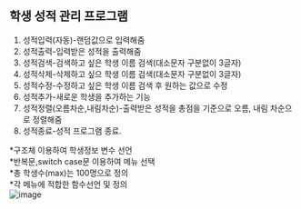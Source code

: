 ## 학생 성적 관리 프로그램
1. 성적입력(자동)-랜덤값으로 입력해줌
2. 성적출력-입력받은 성적을 출력해줌
3. 성적검색-검색하고 싶은 학생 이름 검색(대소문자 구분없이 3글자)
4. 성적삭제-삭제하고 싶으 학생 이름 검색(대소문자 구분없이 3글자)
5. 성적수정-수정하고 싶은 학생 이름 검색 후 원하는 값으로 수정
6. 성적추가-새로운 학생을 추가하는 기능
7. 성적정렬(오름차순,내림차순)-출력받은 성적을 총점을 기준으로 오름, 내림 차순으로 정렬해줌
8. 성적종료-성적 프로그램 종료.

*구조체 이용하여 학생정보 변수 선언   
*반복문,switch case문 이용하여 메뉴 선택   
*총 학생수(max)는 100명으로 정의   
*각 메뉴에 적합한 함수선언 및 정의   
![image](https://user-images.githubusercontent.com/100817610/159625510-b6700ae0-07f0-4dc0-815c-dcd4ca565282.png)
